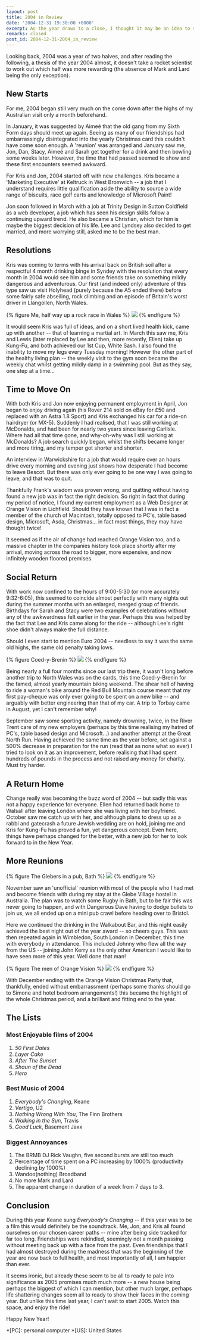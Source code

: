 ```yaml
---
layout: post
title: 2004 in Review
date: '2004-12-31 19:30:00 +0000'
excerpt: As the year draws to a close, I thought it may be an idea to recall the events and achievements of the last 12 months -- both personally, and those of my closest friends too.
remarks: closed
post_id: 2004-12-31-2004_in_review
---
```

Looking back, 2004 was a year of two halves, and after reading the following, a thesis of the year 2004 almost, it doesn't take a rocket scientist to work out which half was more rewarding (the absence of Mark and Lard being the only exception).

## New Starts
For me, 2004 began still very much on the come down after the highs of my Australian visit only a month beforehand.

In January, it was suggested by Aimeé that the old gang from my Sixth Form days should meet up again. Seeing as many of our friendships had embarrassingly disintegrated into the yearly Christmas card this couldn't have come soon enough. A 'reunion' was arranged and January saw me, Jon, Dan, Stacy, Aimeé and Sarah get together for a drink and then bowling some weeks later. However, the time that had passed seemed to show and these first encounters seemed awkward.

For Kris and Jon, 2004 started off with new challenges. Kris became a 'Marketing Executive' at Keltruck in West Bromwich -- a job that I understand requires little qualification aside the ability to source a wide range of biscuits, race golf carts and knowledge of Microsoft Paint!

Jon soon followed in March with a job at Trinity Design in Sutton Coldfield as a web developer, a job which has seen his design skills follow a continuing upward trend. He also became a Christian, which for him is maybe the biggest decision of his life. Lee and Lyndsey also decided to get married, and more worrying still, asked me to be the best man.

## Resolutions
Kris was coming to terms with his arrival back on British soil after a respectful 4 month drinking binge in Syndey with the resolution that every month in 2004 would see him and some friends take on something mildly dangerous and adventurous. Our first (and indeed only) adventure of this type saw us visit Holyhead (purely because the A5 ended there) before some fairly safe abseiling, rock climbing and an episode of Britain's worst driver in Llangollen, North Wales.

{% figure Me, half way up a rock race in Wales %}
![](/assets/images/2004/12/rockface.jpg)
{% endfigure %}

It would seem Kris was full of ideas, and on a short lived health kick, came up with another -- that of learning a martial art. In March this saw me, Kris and Lewis (later replaced by Lee and then, more recently, Ellen) take up Kung-Fu, and both achieved our 1st Cup, White Sash. I also found the inability to move my legs every Tuesday morning! However the other part of the healthy living plan -- the weekly visit to the gym soon became the weekly chat whilst getting mildly damp in a swimming pool. But as they say, one step at a time...

## Time to Move On
With both Kris and Jon now enjoying permanent employment in April, Jon began to enjoy driving again (his Rover 214 sold on eBay for £50 and replaced with an Astra 1.8 Sport) and Kris exchanged his car for a ride-on hairdryer (or MX-5). Suddenly I had realised, that I was still working at McDonalds, and had been for nearly two years since leaving Carlisle. Where had all that time gone, and why-oh-why was I still working at McDonalds? A job search quickly began, whilst the shifts became longer and more tiring, and my temper got shorter and shorter.

An interview in Warwickshire for a job that would require over an hours drive every morning and evening just shows how desperate I had become to leave Bescot. But there was only ever going to be one way I was going to leave, and that was to quit.

Thankfully Frank's wisdom was proven wrong, and quitting without having found a new job was in fact the right decision. So right in fact that during my period of notice, I found my current employment as a Web Designer at Orange Vision in Lichfield. Should they have known that I was in fact a member of the church of Macintosh, totally opposed to PC's, table based design, Microsoft, Asda, Christmas... in fact most things, they may have thought twice!

It seemed as if the air of change had reached Orange Vision too, and a massive chapter in the companies history took place shortly after my arrival, moving across the road to bigger, more expensive, and now infinitely wooden floored premises.

## Social Return
With work now confined to the hours of 9:00-5:30 (or more accurately 9:32-6:05), this seemed to coincide almost perfectly with many nights out during the summer months with an enlarged, merged group of friends. Birthdays for Sarah and Stacy were two examples of celebrations without any of the awkwardness felt earlier in the year. Perhaps this was helped by the fact that Lee and Kris came along for the ride -- although Lee's right shoe didn't always make the full distance.

Should I even start to mention Euro 2004 -- needless to say it was the same old highs, the same old penalty taking lows.

{% figure Coed-y-Brenin %}
![](/assets/images/2004/12/coedybrenin.jpg)
{% endfigure %}

Being nearly a full four months since our last trip there, it wasn't long before another trip to North Wales was on the cards, this time Coed-y-Brenin for the famed, almost yearly mountain biking weekend. The shear hell of having to ride a woman's bike around the Red Bull Mountain course meant that my first pay-cheque was only ever going to be spent on a new bike -- and arguably with better engineering than that of my car. A trip to Torbay came in August, yet I can't remember why!

September saw some sporting activity, namely drowning, twice, in the River Trent care of my new employers (perhaps by this time realising my hatred of PC's, table based design and Microsoft...) and another attempt at the Great North Run. Having achieved the same time as the year before, set against a 500% decrease in preparation for the run (read that as none what so ever) I tried to look on it as an improvement, before realising that I had spent hundreds of pounds in the process and not raised any money for charity. Must try harder.

## A Return Home
Change really was becoming the buzz word of 2004 -- but sadly this was not a happy experience for everyone. Ellen had returned back home to Walsall after leaving London where she was living with her boyfriend. October saw me catch up with her, and although plans to dress up as a rabbi and gatecrash a future Jewish wedding are on hold, joining me and Kris for Kung-Fu has proved a fun, yet dangerous concept. Even here, things have perhaps changed for the better, with a new job for her to look forward to in the New Year.

## More Reunions
{% figure The Glebers in a pub, Bath %}
![](/assets/images/2004/12/bristol.jpg)
{% endfigure %}

November saw an 'unofficial' reunion with most of the people who I had met and become friends with during my stay at the Glebe Village hostel in Australia. The plan was to watch some Rugby in Bath, but to be fair this was never going to happen, and with Dangerous Dave having to dodge bullets to join us, we all ended up on a mini pub crawl before heading over to Bristol.

Here we continued the drinking in the Walkabout Bar, and this night easily achieved the best night out of the year award -- so cheers guys. This was then repeated again in Wimbledon, South London in December, this time with everybody in attendance. This included Johnny who flew all the way from the US -- joining John Kerry as the only other American I would like to have seen more of this year. Well done that man!

{% figure The men of Orange Vision %}
![](/assets/images/2004/12/nottingham.jpg)
{% endfigure %}

With December ending with the Orange Vision Christmas Party that, thankfully, ended without embarrassment (perhaps some thanks should go to Simone and hotel bedroom arrangements!) this became the highlight of the whole Christmas period, and a brilliant and fitting end to the year.

## The Lists

### Most Enjoyable films of 2004

1. <cite>50 First Dates</cite>
2. <cite>Layer Cake</cite>
3. <cite>After The Sunset</cite>
4. <cite>Shaun of the Dead</cite>
5. <cite>Hero</cite>

### Best Music of 2004

1. <cite>Everybody's Changing</cite>, Keane
2. <cite>Vertigo</cite>, U2
3. <cite>Nothing Wrong With You</cite>, The Finn Brothers
4. <cite>Walking in the Sun</cite>, Travis
5. <cite>Good Luck</cite>, Basement Jaxx

### Biggest Annoyances

1. The BRMB DJ Rick Vaughn, five second bursts are still too much
2. Percentage of time spent on a PC increasing by 1000% (productivity declining by 1000%)
3. Wandoo(nothing) Broadband
4. No more Mark and Lard
5. The apparent change in duration of a week from 7 days to 3.

## Conclusion
During this year Keane sung <cite>Everybody's Changing</cite> -- if this year was to be a film this would definitely be the soundtrack. Me, Jon, and Kris all found ourselves on our chosen career paths -- mine after being side tracked for far too long. Friendships were rekindled, seemingly not a month passing without meeting back up with a face from the past. Even friendships that I had almost destroyed during the madness that was the beginning of the year are now back to full health, and most importantly of all, I am happier than ever.

It seems ironic, but already these seem to be all to ready to pale into significance as 2005 promises much much more -- a new house being perhaps the biggest of which I can mention, but other much larger, perhaps life shattering changes seem all to ready to show their faces in the coming year. But unlike this time last year, I can't wait to start 2005. Watch this space, and enjoy the ride!

Happy New Year!

*[PC]: personal computer
*[US]: United States